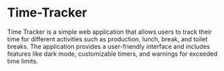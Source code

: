 # Time-Tracker
Time Tracker is a simple web application that allows users to track their time for different activities such as production, lunch, break, and toilet breaks. The application provides a user-friendly interface and includes features like dark mode, customizable timers, and warnings for exceeded time limits.
